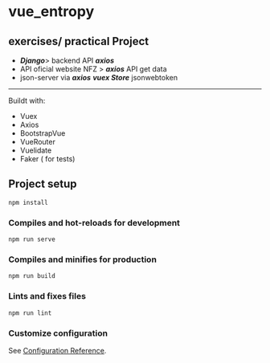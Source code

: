 # vue_entropy

## exercises/ practical Project ##

* **_Django_**> backend API ***axios*** 
* API oficial website NFZ > ***axios*** API get data
* json-server via ***axios*** ***vuex Store*** jsonwebtoken
***
Buildt with:

* Vuex
* Axios
* BootstrapVue
* VueRouter
* Vuelidate
* Faker ( for tests)


## Project setup
```
npm install
```

### Compiles and hot-reloads for development
```
npm run serve
```

### Compiles and minifies for production
```
npm run build
```

### Lints and fixes files
```
npm run lint
```

### Customize configuration
See [Configuration Reference](https://cli.vuejs.org/config/).
